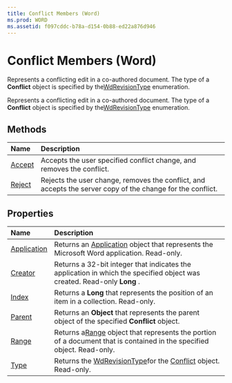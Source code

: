 ```yaml
---
title: Conflict Members (Word)
ms.prod: WORD
ms.assetid: f097cddc-b78a-d154-0b88-ed22a876d946
---
```



# Conflict Members (Word)
Represents a conflicting edit in a co-authored document. The type of a  **Conflict** object is specified by the[WdRevisionType](wdrevisiontype-enumeration-word.md) enumeration.

Represents a conflicting edit in a co-authored document. The type of a  **Conflict** object is specified by the[WdRevisionType](wdrevisiontype-enumeration-word.md) enumeration.


## Methods



|**Name**|**Description**|
|:-----|:-----|
|[Accept](conflict-accept-method-word.md)|Accepts the user specified conflict change, and removes the conflict.|
|[Reject](conflict-reject-method-word.md)|Rejects the user change, removes the conflict, and accepts the server copy of the change for the conflict.|

## Properties



|**Name**|**Description**|
|:-----|:-----|
|[Application](conflict-application-property-word.md)|Returns an [Application](application-object-word.md) object that represents the Microsoft Word application. Read-only.|
|[Creator](conflict-creator-property-word.md)|Returns a 32-bit integer that indicates the application in which the specified object was created. Read-only  **Long** .|
|[Index](conflict-index-property-word.md)|Returns a  **Long** that represents the position of an item in a collection. Read-only.|
|[Parent](conflict-parent-property-word.md)|Returns an  **Object** that represents the parent object of the specified **Conflict** object.|
|[Range](conflict-range-property-word.md)| Returns a[Range](range-object-word.md) object that represents the portion of a document that is contained in the specified object. Read-only.|
|[Type](conflict-type-property-word.md)|Returns the [WdRevisionType](wdrevisiontype-enumeration-word.md)for the [Conflict](conflict-object-word.md) object. Read-only.|

